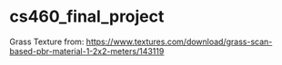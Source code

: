 # cs460_final_project

Grass Texture from:
https://www.textures.com/download/grass-scan-based-pbr-material-1-2x2-meters/143119